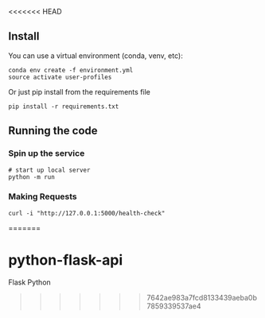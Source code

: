 <<<<<<< HEAD
## Install

You can use a virtual environment (conda, venv, etc):

```
conda env create -f environment.yml
source activate user-profiles
```

Or just pip install from the requirements file

```
pip install -r requirements.txt
```

## Running the code

### Spin up the service

```
# start up local server
python -m run 
```

### Making Requests

```
curl -i "http://127.0.0.1:5000/health-check"
```
=======
# python-flask-api
Flask Python
>>>>>>> 7642ae983a7fcd8133439aeba0b7859339537ae4
